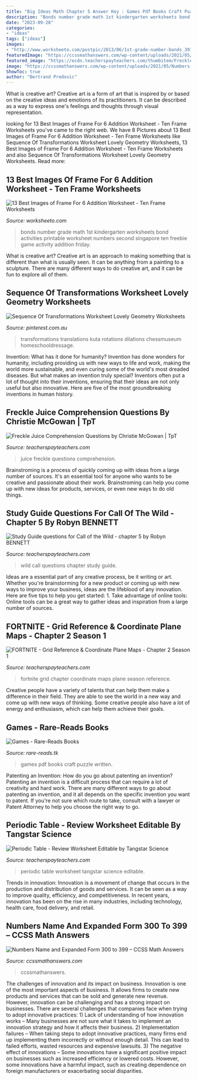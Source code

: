 ```yaml
---
title: "Big Ideas Math Chapter 5 Answer Key : Games Pdf Books Craft Puzzle Written"
description: "Bonds number grade math 1st kindergarten worksheets bond activities printable worksheet numbers second singapore ten freebie game activity addition friday"
date: "2023-09-28"
categories:
- "ideas"
tags: ["ideas"]
images:
- "http://www.worksheeto.com/postpic/2013/06/1st-grade-number-bonds_391105.jpg"
featuredImage: "https://ccssmathanswers.com/wp-content/uploads/2021/05/Numbers-from-300-to-399.png"
featured_image: "https://ecdn.teacherspayteachers.com/thumbitem/Freckle-Juice-Comprehension-Questions-1474330-1500873390/original-1474330-2.jpg"
image: "https://ccssmathanswers.com/wp-content/uploads/2021/05/Numbers-from-300-to-399.png"
ShowToc: true
author: "Bertrand Predovic"
---
```



What is creative art?
Creative art is a form of art that is inspired by or based on the creative ideas and emotions of its practitioners. It can be described as a way to express one's feelings and thoughts through visual representation.

	

		
looking for 13 Best Images of Frame For 6 Addition Worksheet - Ten Frame Worksheets you've came to the right web. We have 8 Pictures about 13 Best Images of Frame For 6 Addition Worksheet - Ten Frame Worksheets like Sequence Of Transformations Worksheet Lovely Geometry Worksheets, 13 Best Images of Frame For 6 Addition Worksheet - Ten Frame Worksheets and also Sequence Of Transformations Worksheet Lovely Geometry Worksheets. Read more:
		
    
## 13 Best Images Of Frame For 6 Addition Worksheet - Ten Frame Worksheets

<img loading=lazy src="http://www.worksheeto.com/postpic/2013/06/1st-grade-number-bonds_391105.jpg" onerror="this.onerror=null;this.src='https://tse1.mm.bing.net/th?id=OIP.WPxS469Td8CVTjnpRwHweAHaFj&amp;pid=15.1';" alt="13 Best Images of Frame For 6 Addition Worksheet - Ten Frame Worksheets">

_Source: worksheeto.com_

>bonds number grade math 1st kindergarten worksheets bond activities printable worksheet numbers second singapore ten freebie game activity addition friday. 

	

What is creative art?
Creative art is an approach to making something that is different than what is usually seen. It can be anything from a painting to a sculpture. There are many different ways to do creative art, and it can be fun to explore all of them.

    
## Sequence Of Transformations Worksheet Lovely Geometry Worksheets

<img loading=lazy src="https://i.pinimg.com/736x/f7/30/00/f730003c9e30b23904e6dd150d33ca9a.jpg" onerror="this.onerror=null;this.src='https://tse1.mm.bing.net/th?id=OIP.80Li3IdvtnH6lnXyXT0bLAHaKE&amp;pid=15.1';" alt="Sequence Of Transformations Worksheet Lovely Geometry Worksheets">

_Source: pinterest.com.au_

>transformations translations kuta rotations dilations chessmuseum homeschooldressage. 

	

Invention: What has it done for humanity?
Invention has done wonders for humanity, including providing us with new ways to life and work, making the world more sustainable, and even curing some of the world's most dreaded diseases. But what makes an invention truly special? Inventors often put a lot of thought into their inventions, ensuring that their ideas are not only useful but also innovative. Here are five of the most groundbreaking inventions in human history.

    
## Freckle Juice Comprehension Questions By Christie McGowan | TpT

<img loading=lazy src="https://ecdn.teacherspayteachers.com/thumbitem/Freckle-Juice-Comprehension-Questions-1474330-1500873390/original-1474330-2.jpg" onerror="this.onerror=null;this.src='https://tse4.mm.bing.net/th?id=OIP.pxh3Gi7pBqLs7_25J2w-VwAAAA&amp;pid=15.1';" alt="Freckle Juice Comprehension Questions by Christie McGowan | TpT">

_Source: teacherspayteachers.com_

>juice freckle questions comprehension. 

	

Brainstroming is a process of quickly coming up with ideas from a large number of sources. It's an essential tool for anyone who wants to be creative and passionate about their work. Brainstroming can help you come up with new ideas for products, services, or even new ways to do old things.

    
## Study Guide Questions For Call Of The Wild - Chapter 5 By Robyn BENNETT

<img loading=lazy src="https://ecdn.teacherspayteachers.com/thumbitem/Study-Guide-questions-for-Call-of-the-Wild-chapter-5-1053547-1500875375/original-1053547-1.jpg" onerror="this.onerror=null;this.src='https://tse1.mm.bing.net/th?id=OIP.PDRCTARV0EG7rr52ugz-hgAAAA&amp;pid=15.1';" alt="Study Guide questions for Call of the Wild - chapter 5 by Robyn BENNETT">

_Source: teacherspayteachers.com_

>wild call questions chapter study guide. 

	

Ideas are a essential part of any creative process, be it writing or art. Whether you're brainstorming for a new product or coming up with new ways to improve your business, ideas are the lifeblood of any innovation. Here are five tips to help you get started: 1. Take advantage of online tools: Online tools can be a great way to gather ideas and inspiration from a large number of sources.

    
## FORTNITE - Grid Reference &amp; Coordinate Plane Maps - Chapter 2 Season 1

<img loading=lazy src="https://ecdn.teacherspayteachers.com/thumbitem/FORTNITE-Grid-Reference-Coordinate-Plane-Maps-Chapter-2-Season-1-4947829-1571254739/original-4947829-2.jpg" onerror="this.onerror=null;this.src='https://tse4.mm.bing.net/th?id=OIP.uJYIYee5hPdtxey3TKI6MAAAAA&amp;pid=15.1';" alt="FORTNITE - Grid Reference &amp; Coordinate Plane Maps - Chapter 2 Season 1">

_Source: teacherspayteachers.com_

>fortnite grid chapter coordinate maps plane season reference. 

	

Creative people have a variety of talents that can help them make a difference in their field. They are able to see the world in a new way and come up with new ways of thinking. Some creative people also have a lot of energy and enthusiasm, which can help them achieve their goals.

    
## Games - Rare-Reads Books

<img loading=lazy src="https://images-na.ssl-images-amazon.com/images/I/51seSxKAACL._SX343_BO1,204,203,200_.jpg" onerror="this.onerror=null;this.src='https://tse4.mm.bing.net/th?id=OIP.b59LVXyh9rrSwsBg-miJgwAAAA&amp;pid=15.1';" alt="Games - Rare-Reads Books">

_Source: rare-reads.tk_

>games pdf books craft puzzle written. 

	

Patenting an Invention: How do you go about patenting an invention?
Patenting an invention is a difficult process that can require a lot of creativity and hard work. There are many different ways to go about patenting an invention, and it all depends on the specific invention you want to patent. If you're not sure which route to take, consult with a lawyer or Patent Attorney to help you choose the right way to go.

    
## Periodic Table - Review Worksheet Editable By Tangstar Science

<img loading=lazy src="https://ecdn.teacherspayteachers.com/thumbitem/The-Periodic-Table-Review-Worksheet-1512253461/original-190038-4.jpg" onerror="this.onerror=null;this.src='https://tse3.mm.bing.net/th?id=OIP.G_WUK_PoS8IrSU7A7m_EXAAAAA&amp;pid=15.1';" alt="Periodic Table - Review Worksheet Editable by Tangstar Science">

_Source: teacherspayteachers.com_

>periodic table worksheet tangstar science editable. 

	

Trends in innovation:
Innovation is a movement of change that occurs in the production and distribution of goods and services. It can be seen as a way to improve quality, efficiency, and competitiveness. In recent years, innovation has been on the rise in many industries, including technology, health care, food delivery, and retail.

    
## Numbers Name And Expanded Form 300 To 399 – CCSS Math Answers

<img loading=lazy src="https://ccssmathanswers.com/wp-content/uploads/2021/05/Numbers-from-300-to-399.png" onerror="this.onerror=null;this.src='https://tse2.mm.bing.net/th?id=OIP.kjuQOr9_DoWJp8FjAgn3MAHaFA&amp;pid=15.1';" alt="Numbers Name and Expanded Form 300 to 399 – CCSS Math Answers">

_Source: ccssmathanswers.com_

>ccssmathanswers. 

	

The challenges of innovation and its impact on business.
Innovation is one of the most important aspects of business. It allows firms to create new products and services that can be sold and generate new revenue. However, innovation can be challenging and has a strong impact on businesses. There are several challenges that companies face when trying to adopt innovative practices: 1) Lack of understanding of how innovation works – Many businesses are not sure what it takes to implement an innovation strategy and how it affects their business. 2) Implementation failures – When taking steps to adopt innovative practices, many firms end up implementing them incorrectly or without enough detail. This can lead to failed efforts, wasted resources and expensive lawsuits. 3) The negative effect of innovations – Some innovations have a significant positive impact on businesses such as increased efficiency or lowered costs. However, some innovations have a harmful impact, such as creating dependence on foreign manufacturers or exacerbating social disparities.

